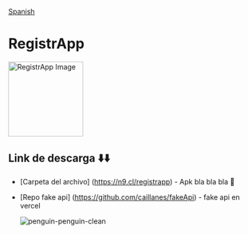 [Spanish](README.md)
# RegistrApp

<img src="https://github.com/caillanes/QrApp_/assets/107156396/a76a31eb-e9da-40fd-982d-5af2b80b0dce" alt="RegistrApp Image" style="width: 150px; height: 150px;">

<br/>

## Link de descarga ⬇️⬇️

* [Carpeta del archivo] (https://n9.cl/registrapp) - Apk bla bla bla 🤑
* [Repo fake api] (https://github.com/caillanes/fakeApi) - fake api en vercel

  ![penguin-penguin-clean](https://github.com/caillanes/QrApp_/assets/107156396/d3fe0090-0a78-429f-80fe-3e687bbc5e86)
